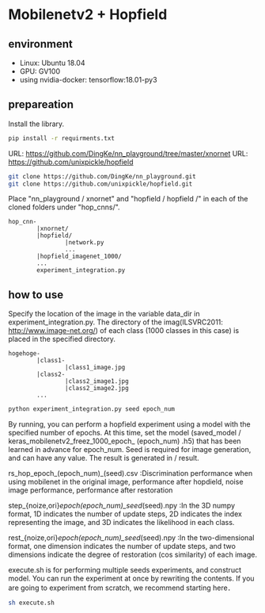 # Mobilenetv2 + Hopfield 

## environment

+ Linux: Ubuntu 18.04
+ GPU: GV100
+ using nvidia-docker: tensorflow:18.01-py3

## prepareation

Install the library.

``` sh
pip install -r requirments.txt
```

URL: https://github.com/DingKe/nn_playground/tree/master/xnornet
URL: https://github.com/unixpickle/hopfield

``` sh
git clone https://github.com/DingKe/nn_playground.git
git clone https://github.com/unixpickle/hopfield.git
```

Place "nn_playground / xnornet" and "hopfield / hopfield /" in each of the cloned folders under "hop_cnns/".

``` tree
hop_cnn-
        |xnornet/
        |hopfield/
                |network.py
                ...
        |hopfield_imagenet_1000/
        ...
        experiment_integration.py
```

## how to use

Specify the location of the image in the variable data_dir in experiment_integration.py.
The directory of the imag(ILSVRC2011: http://www.image-net.org/) of each class (1000 classes in this case) is placed in the specified directory.

``` tree
hogehoge-
        |class1-
                |class1_image.jpg
        |class2-
                |class2_image1.jpg
                |class2_image2.jpg
        ...
```

``` sh
python experiment_integration.py seed epoch_num
```

By running, you can perform a hopfield experiment using a model with the specified number of epochs.
At this time, set the model (saved_model / keras_mobilenetv2_freez_1000_epoch_ (epoch_num) .h5) that has been learned in advance for epoch_num.
Seed is required for image generation, and can have any value.
The result is generated in / result.

rs_hop_epoch_(epoch_num)\_(seed).csv :Discrimination performance when using mobilenet in the original image, performance after hopdield, noise image performance, performance after restoration

step_{noize,ori}_epoch(epoch_num)\_seed_(seed).npy :In the 3D numpy format, 1D indicates the number of update steps, 2D indicates the index representing the image, and 3D indicates the likelihood in each class.

rest_{noize,ori}_epoch(epoch_num)\_seed_(seed).npy :In the two-dimensional format, one dimension indicates the number of update steps, and two dimensions indicate the degree of restoration (cos similarity) of each image.

<!-- You can check each by result_viewer.ipynb -->

execute.sh is for performing multiple seeds experiments, and construct model. You can run the experiment at once by rewriting the contents.
If you are going to experiment from scratch, we recommend starting here．

``` sh
sh execute.sh
```
